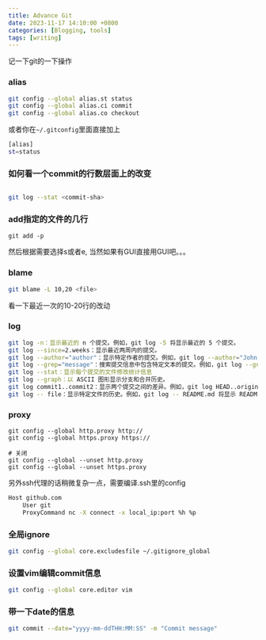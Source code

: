 ```yaml
---
title: Advance Git
date: 2023-11-17 14:10:00 +0800
categories: [Blogging, tools]
tags: [writing]
---
```


记一下git的一下操作

### alias

```bash
git config --global alias.st status
git config --global alias.ci commit
git config --global alias.co checkout
```

或者你在`~/.gitconfig`里面直接加上

```bash
[alias]
st=status

```

### 如何看一个commit的行数层面上的改变

```bash

git log --stat <commit-sha>

```

### add指定的文件的几行

```base
git add -p
```

然后根据需要选择s或者e, 当然如果有GUI直接用GUI吧。。。

### blame

```bash
git blame -L 10,20 <file>
```

看一下最近一次的10-20行的改动

### log

```bash
git log -n：显示最近的 n 个提交。例如，git log -5 将显示最近的 5 个提交。
git log --since=2.weeks：显示最近两周内的提交。
git log --author="author"：显示特定作者的提交。例如，git log --author="John" 将显示 John 的所有提交。
git log --grep="message"：搜索提交信息中包含特定文本的提交。例如，git log --grep="bug fix" 将搜索提交信息中包含 "bug fix" 的提交。
git log --stat：显示每个提交的文件修改统计信息
git log --graph：以 ASCII 图形显示分支和合并历史。
git log commit1..commit2：显示两个提交之间的差异。例如，git log HEAD..origin/master 将显示当前 HEAD 和 origin/master 之间的差异。(单commit也可以)
git log -- file：显示特定文件的历史。例如，git log -- README.md 将显示 README.md 文件的修改历史。

```

### proxy

```base
git config --global http.proxy http://
git config --global https.proxy https://

# 关闭
git config --global --unset http.proxy
git config --global --unset https.proxy
```

另外ssh代理的话稍微复杂一点，需要编译.ssh里的config

```bash
Host github.com
    User git
    ProxyCommand nc -X connect -x local_ip:port %h %p
```

### 全局ignore

```bash
git config --global core.excludesfile ~/.gitignore_global
```

### 设置vim编辑commit信息

```bash
git config --global core.editor vim
```

### 带一下date的信息

```bash
git commit --date="yyyy-mm-ddTHH:MM:SS" -m "Commit message"
```
